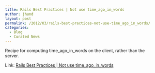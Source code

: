 ```yaml
---
title: Rails Best Practices | Not use time_ago_in_words
author: jhund
layout: post
permalink: /2012/03/rails-best-practices-not-use-time_ago_in_words/
categories:
  - Blog
  - Curated News
---
```

Recipe for computing time\_ago\_in_words on the client, rather than the server.

Link: [Rails Best Practices | Not use time\_ago\_in_words][1]

 [1]: http://bit.ly/xdruVl